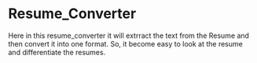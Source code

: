 # Resume_Converter
Here in this resume_converter it will extrract the text from the Resume and then convert it into one format. So, it become easy to look at the resume and differentiate the resumes. 
